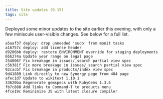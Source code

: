 ```yaml
---
title: Site updates (0.15)
tags: site
---
```


Deployed some minor updates to the site earlier this evening, with only a few miniscule user-visible changes. See below for a full list.

    a5aaf37 deploy: drop unneeded 'sudo' from monit tasks
    a16757c deploy: add license header
    d9206bb deploy: restore ENVIRONMENT override for staging deployments
    6bb274a Update year range on legal page
    254006f Fix breakage in issues/_search partial view spec
    c5b381f Fix more breakage in issues/_search partial view spec
    92cacbf Fix breakage in products/index view spec
    9d41889 Link directly to new Synergy page from 404 page
    afec1d7 Update to wikitext 1.10.1
    33620ba Regenerate gemspecs with RubyGems 1.3.6
    fb7c888 Add links to Command-T to products menu
    4fce19c Reminimize JS with latest closure compiler
